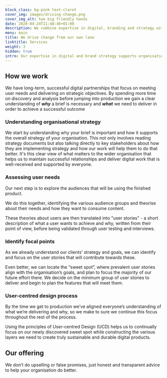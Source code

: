 ```yaml
---
block_class: bg-pink text-claret
cover_img: images/driving-change.png
cover_img_alt: two big friendly hands
date: 2020-04-24T11:48:46+01:00
description: We combine expertise in digital, branding and strategy with an unwavering commitment to social change.
menu: main
title: We drive change from our own lane
linktitle: Services
weight: 3
hidden: true
intro: Our expertise in digital and brand strategy supports organisations that are doing good.
---
```


## How we work

We have long-term, successful digital partnerships that focus on meeting user needs and delivering on strategic objectives. By spending more time on discovery and analysis before jumping into production we gain a clear understanding of ***why*** a brief is necessary and ***what*** we need to deliver in order to achieve a successful outcome

### Understanding organisational strategy

We start by understanding why your brief is important and how it supports the overall strategy of your organisation. This not only involves reading strategy documents but also talking directly to key stakeholders about how they are implementing strategy and how our work will help them to do that better. It's this clear view of what matters to the wider organisation that helps us to maintain successful relationships and deliver digital work that is well-received and supported by everyone.

### Assessing user needs

Our next step is to explore the audiences that will be using the finished product.

We do this together, identifying the various audience groups and theorise about their needs and how they want to consume content.

These theories about users are then translated into "user stories" - a short description of what a user wants to achieve and why, written from their point of view, before being validated through user testing and interviews.
### Identify focal points

As we already understand our clients’ strategy and goals, we can identify and focus on the user stories that will contribute towards these.

Even better, we can locate the “sweet spot”, where prevalent user stories align with the organisation’s goals, and plan to focus the majority of our future effort there. We decide on the minimum group of user stories to deliver and begin to plan the features that will meet them.

### User-centred design process

By the time we get to production we’ve aligned everyone’s understanding of what we’re delivering and why, so we make to sure we continue this focus throughout the rest of the process.

Using the principles of User-centred Design (UCD) helps us to continually focus on our newly discovered sweet spot while constructing the various layers we need to create truly sustainable and durable digital products.

## Our offering

We don’t do upselling or false promises, just honest and transparent advice to help your organisation do better.
